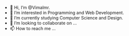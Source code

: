 - 👋 Hi, I’m @Vimalmr.
- 👀 I’m interested in Programming and Web Development.
- 🌱 I’m currently studying Computer Science and Design. 
- 💞️ I’m looking to collaborate on ...
- 📫 How to reach me ...

<!---
Vimalmr/Vimalmr is a ✨ special ✨ repository because its `README.md` (this file) appears on your GitHub profile.
You can click the Preview link to take a look at your changes.
--->
